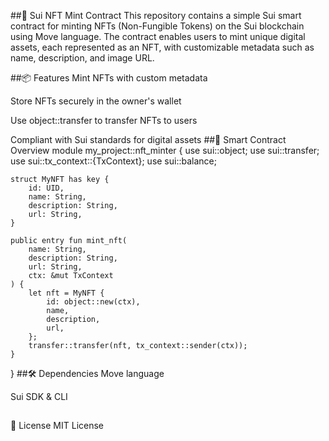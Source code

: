 ##🧱 Sui NFT Mint Contract
This repository contains a simple Sui smart contract for minting NFTs (Non-Fungible Tokens) on the Sui blockchain using Move language. The contract enables users to mint unique digital assets, each represented as an NFT, with customizable metadata such as name, description, and image URL.

##📦 Features
Mint NFTs with custom metadata

Store NFTs securely in the owner's wallet

Use object::transfer to transfer NFTs to users

Compliant with Sui standards for digital assets
##📄 Smart Contract Overview
module my_project::nft_minter {
    use sui::object;
    use sui::transfer;
    use sui::tx_context::{TxContext};
    use sui::balance;

    struct MyNFT has key {
        id: UID,
        name: String,
        description: String,
        url: String,
    }

    public entry fun mint_nft(
        name: String,
        description: String,
        url: String,
        ctx: &mut TxContext
    ) {
        let nft = MyNFT {
            id: object::new(ctx),
            name,
            description,
            url,
        };
        transfer::transfer(nft, tx_context::sender(ctx));
    }
}
##🛠️ Dependencies
Move language

Sui SDK & CLI
##
📃 License
MIT License

